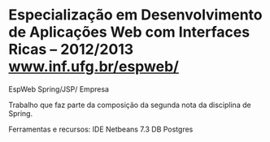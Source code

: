 Especialização em Desenvolvimento de Aplicações Web com Interfaces Ricas – 2012/2013
www.inf.ufg.br/espweb/
============================

EspWeb Spring/JSP/ Empresa

Trabalho que faz parte da composição da segunda nota da disciplina de Spring.

Ferramentas e recursos:
IDE Netbeans 7.3
DB Postgres
